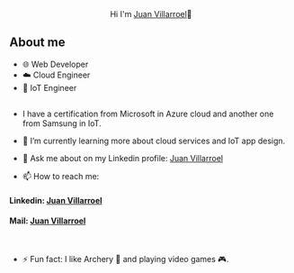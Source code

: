 <div align="center">
 <hi align="center">Hi I'm <a href="https://www.linkedin.com/in/juanvillarroelcapetillo/">Juan Villarroel</a>👋 </hi> 
</div>


## About me
- 🌐 Web Developer
- ☁️ Cloud Engineer
- 📲 IoT Engineer
  

##
-  I have a certification from Microsoft in Azure cloud and another one from Samsung in IoT. 
- 🌱 I’m currently learning more about cloud services and IoT app design. 
- 💬 Ask me about on my Linkedin profile: <a href="https://www.linkedin.com/in/juanvillarroelcapetillo/">Juan Villarroel</a>

- 📫 How to reach me: <br>
<h4> Linkedin: <a href="https://www.linkedin.com/in/juanvillarroelcapetillo/">Juan Villarroel</a></h4>

<h4> Mail: <a href="jcvillarroel_cap@outlook.com">Juan Villarroel</a></h4>
<br>

- ⚡ Fun fact: I like Archery 🏹 and playing video games 🎮.

